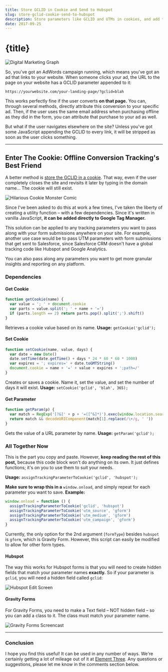 ```yaml
---
title: Store GCLID in Cookie and Send to Hubspot
slug: store-gclid-cookie-send-to-hubspot
description: Store parameters like GCLID and UTMs in cookies, and add them to your form submissions, all inside GTM. Welcome to Offline Conversion Tracking utopia.
date: 2017-09-25
---
```


# {title}

![Digital Marketing Graph](/images/2017/09/digital-marketing-graph-1.jpg)

So, you've got an AdWords campaign running, which means you've got an ad that links to your website. When someone clicks your ad, the URL to the page on your website has a GCLID parameter appended to it:

```
https://yourwebsite.com/your-landing-page/?gclid=blah
```

This works perfectly fine if the user converts **on that page.** You can, through several methods, directly attribute this conversion to your specific ad. Then, if the user uses the same email address when purchasing offline as they did in the form, you can attribute that purchase to your ad as well.

But what if the user navigates elsewhere on the site? Unless you've got some JavaScript appending the GCLID to every link, it will be stripped as soon as the user clicks something.

---

## Enter The Cookie: Offline Conversion Tracking's Best Friend

A better method is [store the GCLID in a cookie](https://support.google.com/adwords/answer/7012522?hl=en). That way, even if the user completely closes the site and revisits it later by typing in the domain name... The cookie will still exist.

![Hilarious Cookie Monster Comic](/images/2017/09/cookie-monster.jpg)

Since I've been asked to do this at work a few times, I've taken the liberty of creating a utility function – with a few dependencies. Since it's written in vanilla JavaScript, **it can be added directly to Google Tag Manager.**

This solution can be applied to any tracking parameters you want to pass along with your form submissions anywhere on your site. For example, another use case would be to pass UTM parameters with form submissions that get sent to Salesforce, since Salesforce CRM doesn't have a global tracking code like Hubspot and Google Analytics.

You can also pass along any parameters you want to get more granular insights and reporting on any platform.

### Dependencies

#### Get Cookie

```js
function getCookie(name) {
  var value = '; ' + document.cookie
  var parts = value.split('; ' + name + '=')
  if (parts.length == 2) return parts.pop().split(';').shift()
}
```

Retrieves a cookie value based on its name. **Usage:** `getCookie('gclid');`

#### Set Cookie

```js
function setCookie(name, value, days) {
  var date = new Date()
  date.setTime(date.getTime() + days * 24 * 60 * 60 * 1000)
  var expires = '; expires=' + date.toGMTString()
  document.cookie = name + '=' + value + expires + ';path=/'
}
```

Creates or saves a cookie. Name it, set the value, and set the number of days it will exist. **Usage:** `setCookie('gclid', 'blah', 365);`

#### Get Parameter

```js
function getParam(p) {
  var match = RegExp('[?&]' + p + '=([^&]*)').exec(window.location.search)
  return match && decodeURIComponent(match[1].replace(/\+/g, ' '))
}
```

Gets the value of a URL parameter by name. **Usage:** `getParam('gclid');`

### All Together Now

This is the part you copy and paste. However, **keep reading the rest of this post,** because this code block won't do anything on its own. It just defines functions; it's on you to use them to suit your needs.

<!-- <script src="https://gist.github.com/zackphilipps/a63ae55f13b06c1b443e755fa8e8404f.js"></script> -->

**Usage:** `assignTrackingParameterToCookie('gclid', 'hubspot');`

**Make sure to wrap this in a** `window.onload`, and simply repeat for each parameter you want to save. **Example:**

```js
window.onload = function () {
  assignTrackingParameterToCookie('gclid', 'hubspot')
  assignTrackingParameterToCookie('utm_source', 'gform')
  assignTrackingParameterToCookie('utm_medium', 'gform')
  assignTrackingParameterToCookie('utm_campaign', 'gform')
}
```

Currently, the only option for the 2nd argument (`formType`) besides `hubspot` is `gform`, which is Gravity Form. However, this script can easily be modified to allow for other form types.

#### Hubspot

The way this works for Hubspot forms is that you will need to create hidden fields that match your parameter names **exactly.** So if your parameter is `gclid`, you will need a hidden field called `gclid`:

![Hubspot Edit Screen](/images/2017/09/hubspot-edit-screen-1.jpg)

#### Gravity Forms

For Gravity Forms, you need to make a Text field – NOT hidden field – so you can add a class to it. The class must match your parameter name.

![Gravity Forms Screencast](/images/2017/09/gravity-forms-screencast.gif)

---

### Conclusion

I hope you find this useful! It can be used in any number of ways. We're certainly getting a lot of mileage out of it at [Element Three](https://elementthree.com/). Any questions or suggestions, please let me know in the comments section below.
